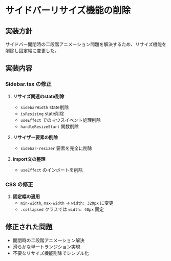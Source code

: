 # サイドバーリサイズ機能の削除

## 実装方針

サイドバー開閉時の二段階アニメーション問題を解決するため、リサイズ機能を削除し固定幅に変更した。

## 実装内容

### Sidebar.tsx の修正

1. **リサイズ関連のstate削除**
   - `sidebarWidth` state削除
   - `isResizing` state削除
   - `useEffect` でのマウスイベント処理削除
   - `handleResizeStart` 関数削除

2. **リサイザー要素の削除**
   - `sidebar-resizer` 要素を完全に削除

3. **import文の整理**
   - `useEffect` のインポートを削除

### CSS の修正

1. **固定幅の適用**
   - `min-width`, `max-width` → `width: 320px` に変更
   - `.collapsed` クラスでは `width: 40px` 固定

## 修正された問題

- 開閉時の二段階アニメーション解決
- 滑らかな単一トランジション実現
- 不要なリサイズ機能削除でシンプル化